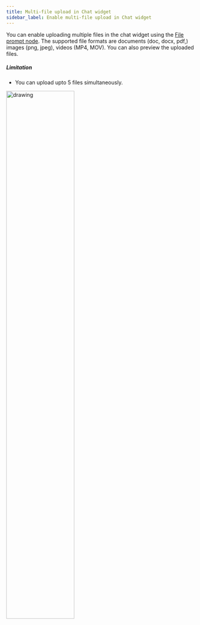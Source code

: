 ```yaml
---
title: Multi-file upload in Chat widget
sidebar_label: Enable multi-file upload in Chat widget
---
```


You can enable uploading multiple files in the chat widget using the [File prompt node](https://docs.yellow.ai/docs/platform_concepts/studio/build/nodes/prompt-node-overview/file-prompt-node). The supported file formats are documents (doc, docx, pdf,) images (png, jpeg), videos (MP4, MOV). You can also preview the uploaded files.

##### Limitation 

* You can upload upto 5 files simultaneously.

<img src="https://i.imgur.com/hwqGYWx.png" alt="drawing" width="60%"/>